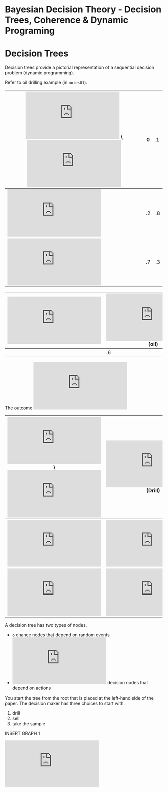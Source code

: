 Bayesian Decision Theory - Decision Trees, Coherence & Dynamic Programing
================

Decision Trees
==============

Decision trees provide a pictorial representation of a sequential decision problem (dynamic programming).

Refer to oil drilling example (in `notes01`).

| ![\\theta](https://latex.codecogs.com/png.latex?%5Ctheta "\theta") \\ ![x](https://latex.codecogs.com/png.latex?x "x") | 0   | 1   |
|------------------------------------------------------------------------------------------------------------------------|-----|-----|
| ![\\theta\_1](https://latex.codecogs.com/png.latex?%5Ctheta_1 "\theta_1")                                              | .2  | .8  |
| ![\\theta\_2](https://latex.codecogs.com/png.latex?%5Ctheta_2 "\theta_2")                                              | .7  | .3  |

| ![\\theta](https://latex.codecogs.com/png.latex?%5Ctheta "\theta") | ![\\theta\_1](https://latex.codecogs.com/png.latex?%5Ctheta_1 "\theta_1") (oil) | ![\\theta\_2](https://latex.codecogs.com/png.latex?%5Ctheta_2 "\theta_2") (no oil) |
|--------------------------------------------------------------------|---------------------------------------------------------------------------------|------------------------------------------------------------------------------------|
|                                                                    | .6                                                                              | .4                                                                                 |

The outcome ![X = \\begin{cases} \\text{presence of a certain formation} \\\\ \\text{absence of a certain formation} \\\\ \\end{cases}](https://latex.codecogs.com/png.latex?X%20%3D%20%5Cbegin%7Bcases%7D%20%5Ctext%7Bpresence%20of%20a%20certain%20formation%7D%20%5C%5C%20%5Ctext%7Babsence%20of%20a%20certain%20formation%7D%20%5C%5C%20%5Cend%7Bcases%7D "X = \begin{cases} \text{presence of a certain formation} \\ \text{absence of a certain formation} \\ \end{cases}")

| ![\\theta](https://latex.codecogs.com/png.latex?%5Ctheta "\theta") \\ ![a](https://latex.codecogs.com/png.latex?a "a") | ![a\_1](https://latex.codecogs.com/png.latex?a_1 "a_1") (Drill) | ![a\_2](https://latex.codecogs.com/png.latex?a_2 "a_2") (Sell) |
|------------------------------------------------------------------------------------------------------------------------|-----------------------------------------------------------------|----------------------------------------------------------------|
| ![\\theta\_1](https://latex.codecogs.com/png.latex?%5Ctheta_1 "\theta_1")                                              | ![-5000](https://latex.codecogs.com/png.latex?-5000 "-5000")    | ![0](https://latex.codecogs.com/png.latex?0 "0")               |
| ![\\theta\_2](https://latex.codecogs.com/png.latex?%5Ctheta_2 "\theta_2")                                              | ![2000](https://latex.codecogs.com/png.latex?2000 "2000")       | $ -500$                                                        |

A decision tree has two types of nodes.

-   `o` chance nodes that depend on random events
-   ![\\square](https://latex.codecogs.com/png.latex?%5Csquare "\square") decision nodes that depend on actions

You start the tree from the root that is placed at the left-hand side of the paper. The decision maker has three choices to start with.

1.  drill
2.  sell
3.  take the sample

INSERT GRAPH 1

![\\begin{split}
\\Pr(X=1)&=\\Pr(X=1\\mid\\theta\_1) \\Pr(\\theta\_1) + \\Pr(X=1\\mid\\theta\_2) \\Pr(\\theta\_2)= (.8)(.6) + (.3)(.4) = .6 \\\\
\\Pr(X=0)&=\\Pr(X=0\\mid\\theta\_1) \\Pr(\\theta\_1) + \\Pr(X=0\\mid\\theta\_2) \\Pr(\\theta\_2)= .4 \\\\
\\\\
\\Pr(\\theta\_1\\mid X=1)&=\\Pr(X=1\\mid\\theta\_1) \\Pr(\\theta\_1) / \\Pr(X=1) = .8\\\\
\\Pr(\\theta\_2\\mid X=0)&=\\Pr(X=0\\mid\\theta\_2) \\Pr(\\theta\_2) / \\Pr(X=0) = .7\\\\
\\end{split}](https://latex.codecogs.com/png.latex?%5Cbegin%7Bsplit%7D%0A%5CPr%28X%3D1%29%26%3D%5CPr%28X%3D1%5Cmid%5Ctheta_1%29%20%5CPr%28%5Ctheta_1%29%20%2B%20%5CPr%28X%3D1%5Cmid%5Ctheta_2%29%20%5CPr%28%5Ctheta_2%29%3D%20%28.8%29%28.6%29%20%2B%20%28.3%29%28.4%29%20%3D%20.6%20%5C%5C%0A%5CPr%28X%3D0%29%26%3D%5CPr%28X%3D0%5Cmid%5Ctheta_1%29%20%5CPr%28%5Ctheta_1%29%20%2B%20%5CPr%28X%3D0%5Cmid%5Ctheta_2%29%20%5CPr%28%5Ctheta_2%29%3D%20.4%20%5C%5C%0A%5C%5C%0A%5CPr%28%5Ctheta_1%5Cmid%20X%3D1%29%26%3D%5CPr%28X%3D1%5Cmid%5Ctheta_1%29%20%5CPr%28%5Ctheta_1%29%20%2F%20%5CPr%28X%3D1%29%20%3D%20.8%5C%5C%0A%5CPr%28%5Ctheta_2%5Cmid%20X%3D0%29%26%3D%5CPr%28X%3D0%5Cmid%5Ctheta_2%29%20%5CPr%28%5Ctheta_2%29%20%2F%20%5CPr%28X%3D0%29%20%3D%20.7%5C%5C%0A%5Cend%7Bsplit%7D "\begin{split}
\Pr(X=1)&=\Pr(X=1\mid\theta_1) \Pr(\theta_1) + \Pr(X=1\mid\theta_2) \Pr(\theta_2)= (.8)(.6) + (.3)(.4) = .6 \\
\Pr(X=0)&=\Pr(X=0\mid\theta_1) \Pr(\theta_1) + \Pr(X=0\mid\theta_2) \Pr(\theta_2)= .4 \\
\\
\Pr(\theta_1\mid X=1)&=\Pr(X=1\mid\theta_1) \Pr(\theta_1) / \Pr(X=1) = .8\\
\Pr(\theta_2\mid X=0)&=\Pr(X=0\mid\theta_2) \Pr(\theta_2) / \Pr(X=0) = .7\\
\end{split}")
